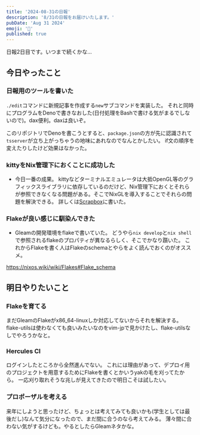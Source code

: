 ```yaml
---
title: '2024-08-31の日報'
description: '8/31の日報をお届けいたします。'
pubDate: 'Aug 31 2024'
emoji: '🦊'
published: true
---
```


日報2日目です。いつまで続くかな...

## 今日やったこと

### 日報用のツールを書いた

`./edit`コマンドに新規記事を作成する`new`サブコマンドを実装した。
それと同時にプログラムをDenoで書きなおした(日付処理をBashで書ける気がまるでしないので)。dax便利。daxは良いぞ。

このリポジトリでDenoを書こうとすると、`package.json`の方が先に認識されて`tsserver`が立ち上がっちゃうの地味にあれなのでなんとかしたい。
if文の順序を変えたりしたけど効果はなかった。

### kittyをNix管理下におくことに成功した

- 今日一番の成果。
  kittyなどターミナルエミュレータは大抵OpenGL等のグラフィックスライブラリに依存しているのだけど、Nix管理下におくとそれらが参照できなくなる問題がある。そこでNixGLを導入することでそれらの問題を解決できる。
  詳しくは[Scrapbox](https://scrapbox.io/comamoca/Nix%E3%81%A7kitty%E3%82%92%E5%85%A5%E3%82%8C%E3%81%9F%E3%82%89Failed_to_create_GLFWwindow%E3%81%A8%E3%81%84%E3%81%86%E3%82%A8%E3%83%A9%E3%83%BC%E3%81%8C%E5%87%BA%E3%81%9F)に書いた。

### Flakeが良い感じに馴染んできた

- Gleamの開発環境をflakeで書いていた。
  どうやら`nix develop`と`nix shell`で参照されるflakeのプロパティが異なるらしく、そこでかなり躓いた。
  これからFlakeを書く人はFlakeのschemaとやらをよく読んでおくのがオススメ。

https://nixos.wiki/wiki/Flakes#Flake_schema

## 明日やりたいこと

### Flakeを育てる

まだGleamのFlakeがx86_64-linuxしか対応してないからそれを解決する。
flake-utilsは使わなくても良いみたいなのをvim-jpで見かけたし、flake-utilsなしでやろうかなと。

### Hercules CI

ログインしたところから全然進んでない。
これには理由があって、デプロイ用のプロジェクトを用意するためにFlakeを書くとかいうyakの毛を刈ってたから。
一応刈り取れそうな兆しが見えてきたので明日こそは試したい。

### プロポーザルを考える

来年にしようと思ったけど、ちょっとは考えてみても良いかも(学生としては最後だし)なんて気分になったので、まだ間に合うのなら考えてみる。
薄々間に合わない気がするけども。やるとしたらGleamネタかな。
